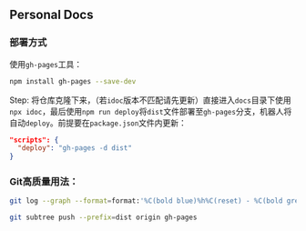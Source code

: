 ## Personal Docs

### 部署方式

使用`gh-pages`工具：

```bash
npm install gh-pages --save-dev
```

Step: 将仓库克隆下来，（若`idoc`版本不匹配请先更新）直接进入`docs`目录下使用`npx idoc`，最后使用`npm run deploy`将`dist`文件部署至`gh-pages`分支，机器人将自动`deploy`。前提要在`package.json`文件内更新：

```json
"scripts": {
  "deploy": "gh-pages -d dist"
}
```



### Git高质量用法：

```bash
git log --graph --format=format:'%C(bold blue)%h%C(reset) - %C(bold green)(%ar)%C(reset) %C(white)%an%C(reset)%C(bold yellow)%d%C(reset) %C(dim white)- %s%C(reset)' --all
```

```bash
git subtree push --prefix=dist origin gh-pages
```

> 
